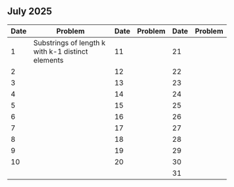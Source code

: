 ## July 2025

| Date | Problem                                           | Date | Problem | Date | Problem |
| ---- | ------------------------------------------------- | ---- | ------- | ---- | ------- |
| 1    | Substrings of length k with k-1 distinct elements | 11   |         | 21   |         |
| 2    |                                                   | 12   |         | 22   |         |
| 3    |                                                   | 13   |         | 23   |         |
| 4    |                                                   | 14   |         | 24   |         |
| 5    |                                                   | 15   |         | 25   |         |
| 6    |                                                   | 16   |         | 26   |         |
| 7    |                                                   | 17   |         | 27   |         |
| 8    |                                                   | 18   |         | 28   |         |
| 9    |                                                   | 19   |         | 29   |         |
| 10   |                                                   | 20   |         | 30   |         |
|      |                                                   |      |         | 31   |         |
